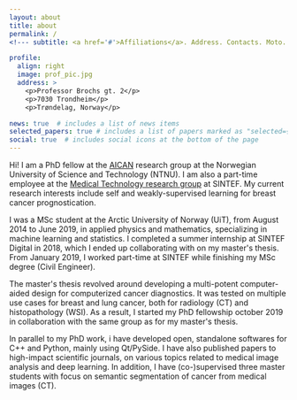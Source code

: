 ```yaml
---
layout: about
title: about
permalink: /
<!--- subtitle: <a href='#'>Affiliations</a>. Address. Contacts. Moto. Etc. --->

profile:
  align: right
  image: prof_pic.jpg
  address: >
    <p>Professor Brochs gt. 2</p>
    <p>7030 Trondheim</p>
    <p>Trøndelag, Norway</p>

news: true  # includes a list of news items
selected_papers: true # includes a list of papers marked as "selected={true}"
social: true  # includes social icons at the bottom of the page
---
```


Hi! I am a PhD fellow at the [AICAN](https://aican.no/) research group at the Norwegian University of Science and Technology (NTNU). I am also a part-time employee at the [Medical Technology research group](https://www.sintef.no/en/expertise/sintef-technology-and-society/medical-technology/) at SINTEF. My current research interests include self and weakly-supervised learning for breast cancer prognostication.

I was a MSc student at the Arctic University of Norway (UiT), from August 2014 to June 2019, in applied physics and mathematics, specializing in machine learning and statistics. I completed a summer internship at SINTEF Digital in 2018, which I ended up collaborating with on my master's thesis. From January 2019, I worked part-time at SINTEF while finishing my MSc degree (Civil Engineer).

The master's thesis revolved around developing a multi-potent computer-aided design for computerized cancer diagnostics. It was tested on multiple use cases for breast and lung cancer, both for radiology (CT) and histopathology (WSI). As a result, I started my PhD fellowship october 2019 in collaboration with the same group as for my master's thesis.

In parallel to my PhD work, i have developed open, standalone softwares for C++ and Python, mainly using Qt/PySide. I have also published papers to high-impact scientific journals, on various topics related to medical image analysis and deep learning. In addition, I have (co-)supervised three master students with focus on semantic segmentation of cancer from medical images (CT).